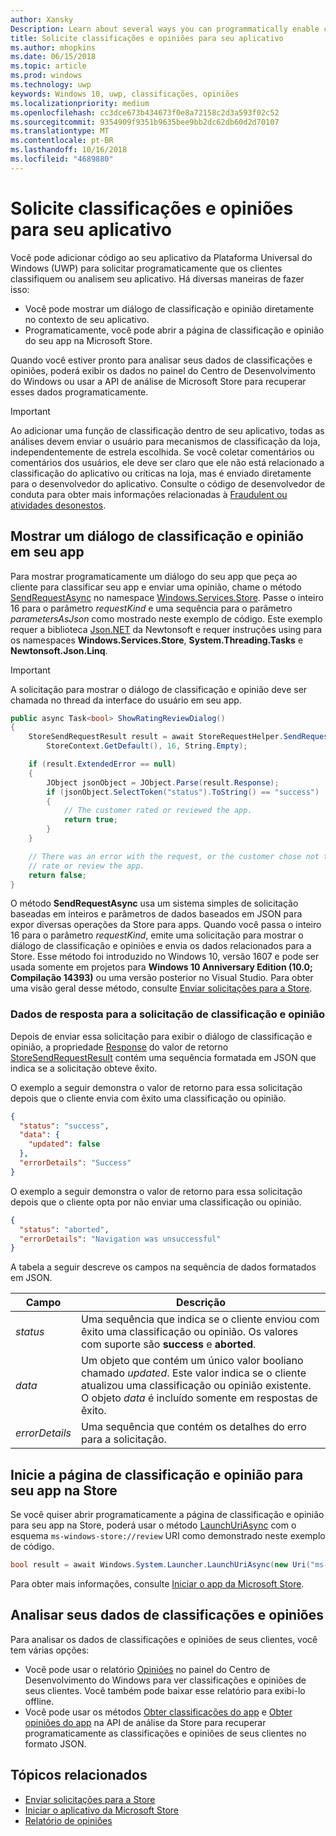 ```yaml
---
author: Xansky
Description: Learn about several ways you can programmatically enable customers to rate and review your app.
title: Solicite classificações e opiniões para seu aplicativo
ms.author: mhopkins
ms.date: 06/15/2018
ms.topic: article
ms.prod: windows
ms.technology: uwp
keywords: Windows 10, uwp, classificações, opiniões
ms.localizationpriority: medium
ms.openlocfilehash: cc3dce673b434673f0e8a72158c2d3a593f02c52
ms.sourcegitcommit: 9354909f9351b9635bee9bb2dc62db60d2d70107
ms.translationtype: MT
ms.contentlocale: pt-BR
ms.lasthandoff: 10/16/2018
ms.locfileid: "4689880"
---
```

# <a name="request-ratings-and-reviews-for-your-app"></a>Solicite classificações e opiniões para seu aplicativo

Você pode adicionar código ao seu aplicativo da Plataforma Universal do Windows (UWP) para solicitar programaticamente que os clientes classifiquem ou analisem seu aplicativo. Há diversas maneiras de fazer isso:
* Você pode mostrar um diálogo de classificação e opinião diretamente no contexto de seu aplicativo.
* Programaticamente, você pode abrir a página de classificação e opinião do seu app na Microsoft Store.

Quando você estiver pronto para analisar seus dados de classificações e opiniões, poderá exibir os dados no painel do Centro de Desenvolvimento do Windows ou usar a API de análise de Microsoft Store para recuperar esses dados programaticamente.

> [!IMPORTANT]
> Ao adicionar uma função de classificação dentro de seu aplicativo, todas as análises devem enviar o usuário para mecanismos de classificação da loja, independentemente de estrela escolhida. Se você coletar comentários ou comentários dos usuários, ele deve ser claro que ele não está relacionado a classificação do aplicativo ou críticas na loja, mas é enviado diretamente para o desenvolvedor do aplicativo. Consulte o código de desenvolvedor de conduta para obter mais informações relacionadas à [Fraudulent ou atividades desonestos](https://docs.microsoft.com/legal/windows/agreements/store-developer-code-of-conduct#3-fraudulent-or-dishonest-activities).

## <a name="show-a-rating-and-review-dialog-in-your-app"></a>Mostrar um diálogo de classificação e opinião em seu app

Para mostrar programaticamente um diálogo do seu app que peça ao cliente para classificar seu app e enviar uma opinião, chame o método [SendRequestAsync](https://docs.microsoft.com/uwp/api/windows.services.store.storerequesthelper.sendrequestasync) no namespace [Windows.Services.Store](https://docs.microsoft.com/uwp/api/windows.services.store). Passe o inteiro 16 para o parâmetro *requestKind* e uma sequência para o parâmetro *parametersAsJson* como mostrado neste exemplo de código. Este exemplo requer a biblioteca [Json.NET](http://www.newtonsoft.com/json) da Newtonsoft e requer instruções using para os namespaces **Windows.Services.Store**, **System.Threading.Tasks** e **Newtonsoft.Json.Linq**.

> [!IMPORTANT]
> A solicitação para mostrar o diálogo de classificação e opinião deve ser chamada no thread da interface do usuário em seu app.

```csharp
public async Task<bool> ShowRatingReviewDialog()
{
    StoreSendRequestResult result = await StoreRequestHelper.SendRequestAsync(
        StoreContext.GetDefault(), 16, String.Empty);

    if (result.ExtendedError == null)
    {
        JObject jsonObject = JObject.Parse(result.Response);
        if (jsonObject.SelectToken("status").ToString() == "success")
        {
            // The customer rated or reviewed the app.
            return true;
        }
    }

    // There was an error with the request, or the customer chose not to
    // rate or review the app.
    return false;
}
```

O método **SendRequestAsync** usa um sistema simples de solicitação baseadas em inteiros e parâmetros de dados baseados em JSON para expor diversas operações da Store para apps. Quando você passa o inteiro 16 para o parâmetro *requestKind*, emite uma solicitação para mostrar o diálogo de classificação e opiniões e envia os dados relacionados para a Store. Esse método foi introduzido no Windows 10, versão 1607 e pode ser usada somente em projetos para **Windows 10 Anniversary Edition (10.0; Compilação 14393)** ou uma versão posterior no Visual Studio. Para obter uma visão geral desse método, consulte [Enviar solicitações para a Store](send-requests-to-the-store.md).

### <a name="response-data-for-the-rating-and-review-request"></a>Dados de resposta para a solicitação de classificação e opinião

Depois de enviar essa solicitação para exibir o diálogo de classificação e opinião, a propriedade [Response](https://docs.microsoft.com/uwp/api/windows.services.store.storesendrequestresult.Response) do valor de retorno [StoreSendRequestResult](https://docs.microsoft.com/uwp/api/windows.services.store.storesendrequestresult) contém uma sequência formatada em JSON que indica se a solicitação obteve êxito.

O exemplo a seguir demonstra o valor de retorno para essa solicitação depois que o cliente envia com êxito uma classificação ou opinião.

```json
{ 
  "status": "success", 
  "data": {
    "updated": false
  },
  "errorDetails": "Success"
}
```

O exemplo a seguir demonstra o valor de retorno para essa solicitação depois que o cliente opta por não enviar uma classificação ou opinião.

```json
{ 
  "status": "aborted", 
  "errorDetails": "Navigation was unsuccessful"
}
```

A tabela a seguir descreve os campos na sequência de dados formatados em JSON.

|  Campo  |  Descrição  |
|----------------------|---------------|
|  *status*                   |  Uma sequência que indica se o cliente enviou com êxito uma classificação ou opinião. Os valores com suporte são **success** e **aborted**.   |
|  *data*                   |  Um objeto que contém um único valor booliano chamado *updated*. Este valor indica se o cliente atualizou uma classificação ou opinião existente. O objeto *data* é incluído somente em respostas de êxito.   |
|  *errorDetails*                   |  Uma sequência que contém os detalhes do erro para a solicitação. |

## <a name="launch-the-rating-and-review-page-for-your-app-in-the-store"></a>Inicie a página de classificação e opinião para seu app na Store

Se você quiser abrir programaticamente a página de classificação e opinião para seu app na Store, poderá usar o método [LaunchUriAsync](https://docs.microsoft.com/uwp/api/windows.system.launcher.launchuriasync) com o esquema ```ms-windows-store://review``` URI como demonstrado neste exemplo de código.

```csharp
bool result = await Windows.System.Launcher.LaunchUriAsync(new Uri("ms-windows-store://review/?ProductId=9WZDNCRFHVJL"));
```

Para obter mais informações, consulte [Iniciar o app da Microsoft Store](../launch-resume/launch-store-app.md).

## <a name="analyze-your-ratings-and-reviews-data"></a>Analisar seus dados de classificações e opiniões

Para analisar os dados de classificações e opiniões de seus clientes, você tem várias opções:
* Você pode usar o relatório [Opiniões](../publish/reviews-report.md) no painel do Centro de Desenvolvimento do Windows para ver classificações e opiniões de seus clientes. Você também pode baixar esse relatório para exibi-lo offline.
* Você pode usar os métodos [Obter classificações do app](get-app-ratings.md) e [Obter opiniões do app](get-app-reviews.md) na API de análise da Store para recuperar programaticamente as classificações e opiniões de seus clientes no formato JSON.

## <a name="related-topics"></a>Tópicos relacionados

* [Enviar solicitações para a Store](send-requests-to-the-store.md)
* [Iniciar o aplicativo da Microsoft Store](../launch-resume/launch-store-app.md)
* [Relatório de opiniões](../publish/reviews-report.md)
